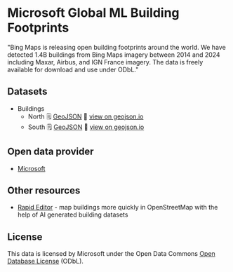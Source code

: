 # Microsoft Global ML Building Footprints

"Bing Maps is releasing open building footprints around the world. We have detected 1.4B buildings from Bing Maps imagery between 2014 and 2024 including Maxar, Airbus, and IGN France imagery. The data is freely available for download and use under ODbL."

## Datasets

  * Buildings
    * North :spiral_notepad: [GeoJSON](https://github.com/dankarran/isleofman-opendata/blob/main/data/microsoft/global-ml-building-footprints/sources/31311023.geojson) :link: [view on geojson.io](https://geojson.io/#id=github:dankarran/isleofman-opendata/blob/main/data/microsoft/global-ml-building-footprints/sources/31311023.geojson)
    * South :spiral_notepad: [GeoJSON](https://github.com/dankarran/isleofman-opendata/blob/main/data/microsoft/global-ml-building-footprints/sources/31311201.geojson) :link: [view on geojson.io](https://geojson.io/#id=github:dankarran/isleofman-opendata/blob/main/data/microsoft/global-ml-building-footprints/sources/31311201.geojson)

## Open data provider

  * [Microsoft](https://github.com/microsoft/GlobalMLBuildingFootprints)

## Other resources
  * [Rapid Editor](https://rapideditor.org) - map buildings more quickly in OpenStreetMap with the help of AI generated building datasets

## License

This data is licensed by Microsoft under the Open Data Commons [Open Database License](https://opendatacommons.org/licenses/odbl/) (ODbL).